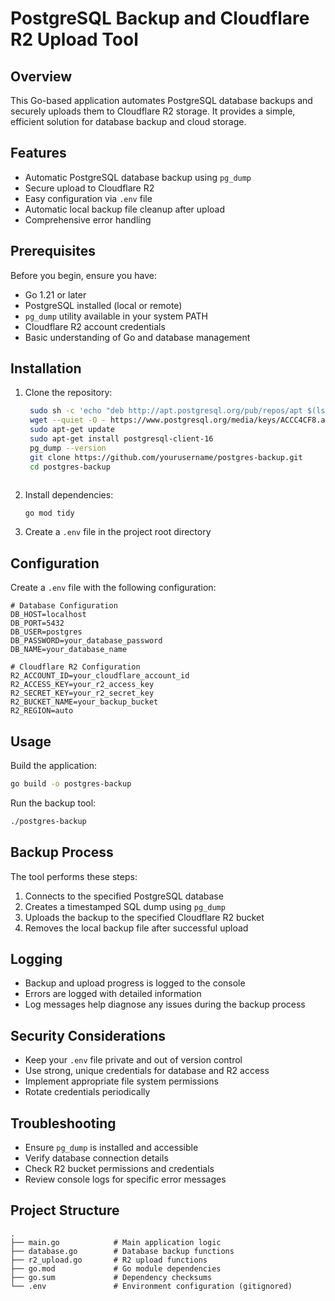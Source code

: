 
# PostgreSQL Backup and Cloudflare R2 Upload Tool

## Overview

This Go-based application automates PostgreSQL database backups and securely uploads them to Cloudflare R2 storage. It provides a simple, efficient solution for database backup and cloud storage.

## Features

- Automatic PostgreSQL database backup using `pg_dump`
- Secure upload to Cloudflare R2
- Easy configuration via `.env` file
- Automatic local backup file cleanup after upload
- Comprehensive error handling

## Prerequisites

Before you begin, ensure you have:

- Go 1.21 or later
- PostgreSQL installed (local or remote)
- `pg_dump` utility available in your system PATH
- Cloudflare R2 account credentials
- Basic understanding of Go and database management

## Installation

1. Clone the repository:
   ```bash
    sudo sh -c 'echo "deb http://apt.postgresql.org/pub/repos/apt $(lsb_release -cs)-pgdg main" > /etc/apt/sources.list.d/pgdg.list'
    wget --quiet -O - https://www.postgresql.org/media/keys/ACCC4CF8.asc | sudo apt-key add -
    sudo apt-get update
    sudo apt-get install postgresql-client-16
    pg_dump --version
    git clone https://github.com/yourusername/postgres-backup.git
    cd postgres-backup
```

   ```

2. Install dependencies:
   ```bash
   go mod tidy
   ```

3. Create a `.env` file in the project root directory

## Configuration

Create a `.env` file with the following configuration:

```env
# Database Configuration
DB_HOST=localhost
DB_PORT=5432
DB_USER=postgres
DB_PASSWORD=your_database_password
DB_NAME=your_database_name

# Cloudflare R2 Configuration
R2_ACCOUNT_ID=your_cloudflare_account_id
R2_ACCESS_KEY=your_r2_access_key
R2_SECRET_KEY=your_r2_secret_key
R2_BUCKET_NAME=your_backup_bucket
R2_REGION=auto
```

## Usage

Build the application:
```bash
go build -o postgres-backup
```

Run the backup tool:
```bash
./postgres-backup
```

## Backup Process

The tool performs these steps:
1. Connects to the specified PostgreSQL database
2. Creates a timestamped SQL dump using `pg_dump`
3. Uploads the backup to the specified Cloudflare R2 bucket
4. Removes the local backup file after successful upload

## Logging

- Backup and upload progress is logged to the console
- Errors are logged with detailed information
- Log messages help diagnose any issues during the backup process

## Security Considerations

- Keep your `.env` file private and out of version control
- Use strong, unique credentials for database and R2 access
- Implement appropriate file system permissions
- Rotate credentials periodically

## Troubleshooting

- Ensure `pg_dump` is installed and accessible
- Verify database connection details
- Check R2 bucket permissions and credentials
- Review console logs for specific error messages

## Project Structure

```
.
├── main.go            # Main application logic
├── database.go        # Database backup functions
├── r2_upload.go       # R2 upload functions
├── go.mod             # Go module dependencies
├── go.sum             # Dependency checksums
└── .env               # Environment configuration (gitignored)
```
